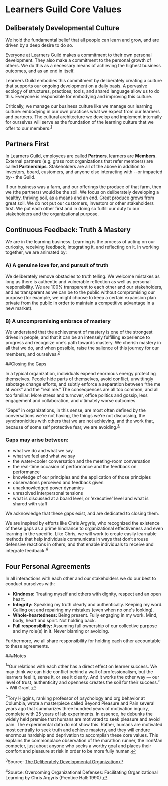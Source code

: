 # Learners Guild Core Values

## Deliberately Developmental Culture

We hold the fundamental belief that all people can learn and grow, and are driven by a deep desire to do so.

Everyone at Learners Guild makes a commitment to their own personal development.  They also make a commitment to the personal growth of others. We do this as a necessary means of achieving the highest business outcomes, and as an end in itself.

Learners Guild embodies this commitment by deliberately creating a culture that supports our ongoing development on a daily basis. A pervasive ecology of structures, practices, tools, and shared language allow us to do this. Everyone is responsible for embodying and improving this culture.

Critically, we manage our business culture like we manage our learning culture: embodying in our own practices what we expect from our learners and partners. The cultural architecture we develop and implement internally for ourselves will serve as the foundation of the learning culture that we offer to our members.<sup name="a1">[1](#f1)</sup>

## Partners First

In Learners Guild, employees are called **Partners**, learners are **Members**. External partners (e.g. grass root organizations that refer members) are called **Partnerships**. Stakeholders are all of the above in addition to investors, board, customers, and anyone else interacting with --or impacted by-- the Guild.

If our business was a farm, and our offerings the produce of that farm, then we (the partners) would be the soil. We focus on deliberately developing a healthy, thriving soil, as a means and an end. Great produce grows from great soil. We do not put our customers, investors or other stakeholders first. We put each other first and in doing so fulfill our duty to our stakeholders and the organizational purpose.

## Continuous Feedback: Truth & Mastery

We are in the learning business. Learning is the process of acting on our curiosity, receiving feedback, integrating it, and reflecting on it. In working together, we are animated by:

### A) A genuine love for, and pursuit of truth

We deliberately remove obstacles to truth telling. We welcome mistakes as long as there is authentic and vulnerable reflection as well as personal responsibility. We are 100% transparent to each other and our stakeholders, and as transparent as we can be to the public without compromising our purpose (for example, we might choose to keep a certain expansion plan private from the public in order to maintain a competitive advantage in a new market).

### B) A uncompromising embrace of mastery

We understand that the achievement of mastery is one of the strongest drives in people, and that it can be an intensely fulfilling experience to progress and recognize one’s path towards mastery.  We cherish mastery in all that we do, and when possible, raise the salience of this journey for our members, and ourselves.<sup name="a2">[2](#f2)</sup>

##Closing the Gaps

In a typical organization, individuals expend enormous energy protecting themselves. People hide parts of themselves, avoid conflict, unwittingly sabotage change efforts, and subtly enforce a separation between “the me at work” and the “real me.” The consequences are all too common, and all too familiar: More stress and turnover, office politics and gossip, less engagement and collaboration, and ultimately worse outcomes.

“Gaps” in organizations, in this sense, are most often defined by the conversations we’re not having, the things we’re not discussing, the synchronicities with others that we are not achieving, and the work that, because of some self protective fear, we are avoiding.<sup name="a3">[3](#f3)</sup>

### Gaps may arise between:
  * what we do and what we say
  * what we feel and what we say
  * the water-cooler conversation and the meeting-room conversation
  * the real-time occasion of performance and the feedback on performance
  * knowledge of our principles and the application of those principles
  * observations perceived and feedback given
  * unacknowledged power dynamics
  * unresolved interpersonal tensions
  * what is discussed at a board level, or 'executive' level and what is shared with staff

We acknowledge that these gaps exist, and are dedicated to closing them.

We are inspired by efforts like Chris Argyris, who recognized the existence of these gaps as a prime hindrance to organizational effectiveness and even learning in the specific.  Like Chris, we will work to create easily learnable methods that help individuals communicate in ways that don’t arouse defensive reactions in others, and that enable individuals to receive and integrate feedback.<sup name="a4">[4](#f4)</sup>

## Four Personal Agreements

In all interactions with each other and our stakeholders we do our best to conduct ourselves with:

  * **Kindness:** Treating myself and others with dignity, respect and an open heart.
  * **Integrity:** Speaking my truth clearly and authentically. Keeping my word. Calling out and repairing my mistakes (even when no one's looking).
  * **Whole-heartedness:** Being present. Fully engaging in my work. Mind, body, heart and spirit. Not holding back.
  * **Full responsibility:** Assuming full ownership of our collective purpose and my role(s) in it. Never blaming or avoiding.

Furthermore, we all share responsibility for holding each other accountable to these agreements.

###Notes

<sup name="f1">1</sup>“Our relations with each other has a direct effect on learner success. We may think we can hide conflict behind a wall of professionalism, but the learners feel it, sense it, or see it clearly. And it works the other way — our level of trust, authenticity and openness creates the soil for their success.” ~ Will Grant
[↩](#a1)

<sup name="f2">2</sup>Tory Higgins, ranking professor of psychology and org behavior at Columbia, wrote a masterpiece called Beyond Pleasure and Pain several years ago that summarizes three hundred years of motivation inquiry, complete with 25 years of lab experiments.  In essence, he debunks the widely held premise that humans are motivated to seek pleasure and avoid pain.  The experimental data do not show this.  Rather, humans are motivated most centrally to seek truth and achieve mastery, and they will endure enormous hardship and deprivation to accomplish these core values.  This explains the commonplace observation of the marathon runner, the IronMan competer, just about anyone who seeks a worthy goal and places their comfort and pleasure at risk in order to be more fully human.[↩](#a2)

<sup name="f3">3</sup>Source: [The Deliberately Developmental Organization](https://static1.squarespace.com/static/54541a13e4b0331fc2f2a0f7/t/550b6b72e4b0ff02510e1594/1426811762075/W2G+What+is+a+DDO+Sept+2013+Copyrighted.pdf)[↩](#a3)

<sup name="f4">4</sup>Source: Overcoming Organizational Defenses: Facilitating Organizational Learning
 by Chris Argyris (Prentice Hall: 1990)
[↩](#a4)
